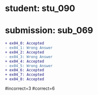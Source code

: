 # student: stu_090
# submission: sub_069

```diff
+ ex04_0: Accepted
- ex04_1: Wrong Answer
+ ex04_2: Accepted
- ex04_3: Wrong Answer
+ ex04_4: Accepted
- ex04_5: Wrong Answer
+ ex04_6: Accepted
+ ex04_7: Accepted
+ ex04_8: Accepted
```
#incorrect=3
#correct=6
